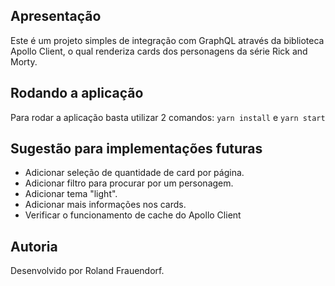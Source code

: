## Apresentação

Este é um projeto simples de integração com GraphQL através da biblioteca
Apollo Client, o qual renderiza cards dos personagens da série Rick and Morty.

## Rodando a aplicação
Para rodar a aplicação basta utilizar 2 comandos:
`yarn install` e `yarn start`

## Sugestão para implementações futuras
- Adicionar seleção de quantidade de card por página.
- Adicionar filtro para procurar por um personagem.
- Adicionar tema "light".
- Adicionar mais informações nos cards.
- Verificar o funcionamento de cache do Apollo Client

## Autoria
Desenvolvido por Roland Frauendorf.
